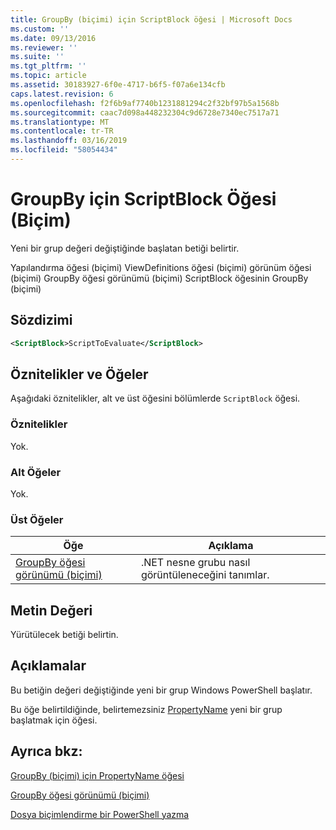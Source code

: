 ```yaml
---
title: GroupBy (biçimi) için ScriptBlock öğesi | Microsoft Docs
ms.custom: ''
ms.date: 09/13/2016
ms.reviewer: ''
ms.suite: ''
ms.tgt_pltfrm: ''
ms.topic: article
ms.assetid: 30183927-6f0e-4717-b6f5-f07a6e134cfb
caps.latest.revision: 6
ms.openlocfilehash: f2f6b9af7740b1231881294c2f32bf97b5a1568b
ms.sourcegitcommit: caac7d098a448232304c9d6728e7340ec7517a71
ms.translationtype: MT
ms.contentlocale: tr-TR
ms.lasthandoff: 03/16/2019
ms.locfileid: "58054434"
---
```

# <a name="scriptblock-element-for-groupby-format"></a>GroupBy için ScriptBlock Öğesi (Biçim)

Yeni bir grup değeri değiştiğinde başlatan betiği belirtir.

Yapılandırma öğesi (biçimi) ViewDefinitions öğesi (biçimi) görünüm öğesi (biçimi) GroupBy öğesi görünümü (biçimi) ScriptBlock öğesinin GroupBy (biçimi)

## <a name="syntax"></a>Sözdizimi

```xml
<ScriptBlock>ScriptToEvaluate</ScriptBlock>
```

## <a name="attributes-and-elements"></a>Öznitelikler ve Öğeler

Aşağıdaki öznitelikler, alt ve üst öğesini bölümlerde `ScriptBlock` öğesi.

### <a name="attributes"></a>Öznitelikler

Yok.

### <a name="child-elements"></a>Alt Öğeler

Yok.

### <a name="parent-elements"></a>Üst Öğeler

|Öğe|Açıklama|
|-------------|-----------------|
|[GroupBy öğesi görünümü (biçimi)](./groupby-element-for-view-format.md)|.NET nesne grubu nasıl görüntüleneceğini tanımlar.|

## <a name="text-value"></a>Metin Değeri

Yürütülecek betiği belirtin.

## <a name="remarks"></a>Açıklamalar

Bu betiğin değeri değiştiğinde yeni bir grup Windows PowerShell başlatır.

Bu öğe belirtildiğinde, belirtemezsiniz [PropertyName](http://msdn.microsoft.com/en-us/396dede0-039a-4a87-a5ef-3ecabb729676) yeni bir grup başlatmak için öğesi.

## <a name="see-also"></a>Ayrıca bkz:

[GroupBy (biçimi) için PropertyName öğesi](./propertyname-element-for-groupby-format.md)

[GroupBy öğesi görünümü (biçimi)](./groupby-element-for-view-format.md)

[Dosya biçimlendirme bir PowerShell yazma](./writing-a-powershell-formatting-file.md)
